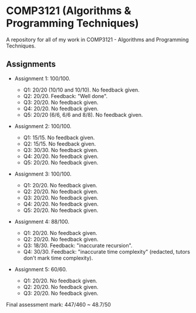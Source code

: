 # COMP3121 (Algorithms & Programming Techniques)
A repository for all of my work in COMP3121 - Algorithms and Programming Techniques.

## Assignments
* Assignment 1: 100/100.
  * Q1: 20/20 (10/10 and 10/10). No feedback given.
  * Q2: 20/20. Feedback: "Well done".
  * Q3: 20/20. No feedback given.
  * Q4: 20/20. No feedback given.
  * Q5: 20/20 (6/6, 6/6 and 8/8). No feedback given.

* Assignment 2: 100/100.
  * Q1: 15/15. No feedback given.
  * Q2: 15/15. No feedback given.
  * Q3: 30/30. No feedback given.
  * Q4: 20/20. No feedback given.
  * Q5: 20/20. No feedback given.
  
* Assignment 3: 100/100.
  * Q1: 20/20. No feedback given.
  * Q2: 20/20. No feedback given.
  * Q3: 20/20. No feedback given.
  * Q4: 20/20. No feedback given.
  * Q5: 20/20. No feedback given.
  
* Assignment 4: 88/100.
  * Q1: 20/20. No feedback given.
  * Q2: 20/20. No feedback given.
  * Q3: 18/30. Feedback: "inaccurate recursion".
  * Q4: 30/30. Feedback: "inaccurate time complexity" (redacted, tutors don't mark time complexity).
  
* Assignment 5: 60/60.
  * Q1: 20/20. No feedback given.
  * Q2: 20/20. No feedback given.
  * Q3: 20/20. No feedback given.
  
Final assessment mark: 447/460 ~ 48.7/50
